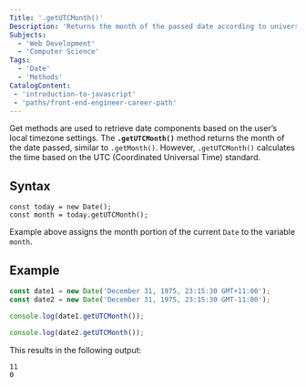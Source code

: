 ```yaml
---
Title: '.getUTCMonth()'
Description: 'Returns the month of the passed date according to universal time, as a zero-based value.' 
Subjects: 
  - 'Web Development'
  - 'Computer Science'
Tags:
  - 'Date'
  - 'Methods'
CatalogContent:
 - 'introduction-to-javascript'
 - 'paths/front-end-engineer-career-path'
---
```


Get methods are used to retrieve date components based on the user’s local timezone settings. The **`.getUTCMonth()`** method returns the month of the date passed, similar to `.getMonth()`. However, `.getUTCMonth()` calculates the time based on the UTC (Coordinated Universal Time) standard.

## Syntax

```pseudo
const today = new Date();
const month = today.getUTCMonth();
```

Example above assigns the month portion of the current `Date` to the variable `month`.

## Example

```js
const date1 = new Date('December 31, 1975, 23:15:30 GMT+11:00');
const date2 = new Date('December 31, 1975, 23:15:30 GMT-11:00');

console.log(date1.getUTCMonth());

console.log(date2.getUTCMonth());
```

This results in the following output:

```shell
11
0
```
